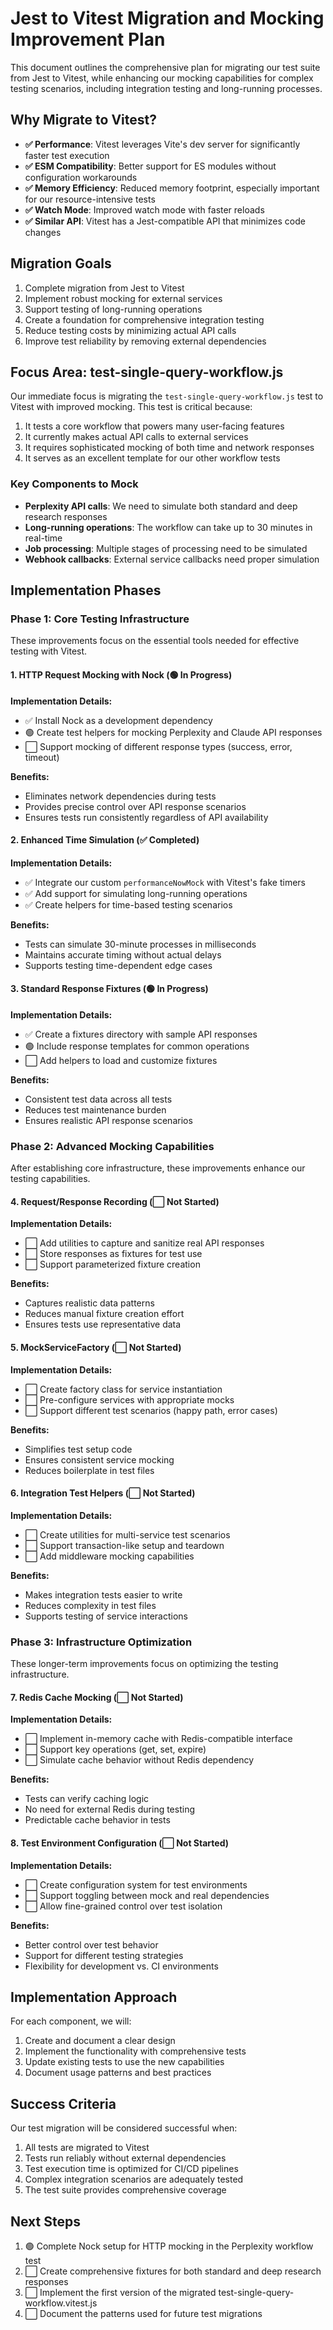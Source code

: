 # Jest to Vitest Migration and Mocking Improvement Plan

This document outlines the comprehensive plan for migrating our test suite from Jest to Vitest, while enhancing our mocking capabilities for complex testing scenarios, including integration testing and long-running processes.

## Why Migrate to Vitest?

- **✅ Performance**: Vitest leverages Vite's dev server for significantly faster test execution
- **✅ ESM Compatibility**: Better support for ES modules without configuration workarounds
- **✅ Memory Efficiency**: Reduced memory footprint, especially important for our resource-intensive tests
- **✅ Watch Mode**: Improved watch mode with faster reloads
- **✅ Similar API**: Vitest has a Jest-compatible API that minimizes code changes

## Migration Goals

1. Complete migration from Jest to Vitest
2. Implement robust mocking for external services
3. Support testing of long-running operations
4. Create a foundation for comprehensive integration testing 
5. Reduce testing costs by minimizing actual API calls
6. Improve test reliability by removing external dependencies

## Focus Area: test-single-query-workflow.js

Our immediate focus is migrating the `test-single-query-workflow.js` test to Vitest with improved mocking. This test is critical because:

1. It tests a core workflow that powers many user-facing features
2. It currently makes actual API calls to external services
3. It requires sophisticated mocking of both time and network responses
4. It serves as an excellent template for our other workflow tests

### Key Components to Mock

- **Perplexity API calls**: We need to simulate both standard and deep research responses
- **Long-running operations**: The workflow can take up to 30 minutes in real-time
- **Job processing**: Multiple stages of processing need to be simulated
- **Webhook callbacks**: External service callbacks need proper simulation

## Implementation Phases

### Phase 1: Core Testing Infrastructure

These improvements focus on the essential tools needed for effective testing with Vitest.

#### 1. HTTP Request Mocking with Nock (🟢 In Progress)

**Implementation Details:**
- ✅ Install Nock as a development dependency
- 🟢 Create test helpers for mocking Perplexity and Claude API responses
- ⬜ Support mocking of different response types (success, error, timeout)

**Benefits:**
- Eliminates network dependencies during tests
- Provides precise control over API response scenarios
- Ensures tests run consistently regardless of API availability

#### 2. Enhanced Time Simulation (✅ Completed)

**Implementation Details:**
- ✅ Integrate our custom `performanceNowMock` with Vitest's fake timers
- ✅ Add support for simulating long-running operations
- ✅ Create helpers for time-based testing scenarios

**Benefits:**
- Tests can simulate 30-minute processes in milliseconds
- Maintains accurate timing without actual delays
- Supports testing time-dependent edge cases

#### 3. Standard Response Fixtures (🟢 In Progress)

**Implementation Details:**
- ✅ Create a fixtures directory with sample API responses
- 🟢 Include response templates for common operations
- ⬜ Add helpers to load and customize fixtures

**Benefits:**
- Consistent test data across all tests
- Reduces test maintenance burden
- Ensures realistic API response scenarios

### Phase 2: Advanced Mocking Capabilities

After establishing core infrastructure, these improvements enhance our testing capabilities.

#### 4. Request/Response Recording (⬜ Not Started)

**Implementation Details:**
- ⬜ Add utilities to capture and sanitize real API responses
- ⬜ Store responses as fixtures for test use
- ⬜ Support parameterized fixture creation

**Benefits:**
- Captures realistic data patterns
- Reduces manual fixture creation effort
- Ensures tests use representative data

#### 5. MockServiceFactory (⬜ Not Started)

**Implementation Details:**
- ⬜ Create factory class for service instantiation
- ⬜ Pre-configure services with appropriate mocks
- ⬜ Support different test scenarios (happy path, error cases)

**Benefits:**
- Simplifies test setup code
- Ensures consistent service mocking
- Reduces boilerplate in test files

#### 6. Integration Test Helpers (⬜ Not Started)

**Implementation Details:**
- ⬜ Create utilities for multi-service test scenarios
- ⬜ Support transaction-like setup and teardown
- ⬜ Add middleware mocking capabilities

**Benefits:**
- Makes integration tests easier to write
- Reduces complexity in test files
- Supports testing of service interactions

### Phase 3: Infrastructure Optimization

These longer-term improvements focus on optimizing the testing infrastructure.

#### 7. Redis Cache Mocking (⬜ Not Started)

**Implementation Details:**
- ⬜ Implement in-memory cache with Redis-compatible interface
- ⬜ Support key operations (get, set, expire)
- ⬜ Simulate cache behavior without Redis dependency

**Benefits:**
- Tests can verify caching logic
- No need for external Redis during testing
- Predictable cache behavior in tests

#### 8. Test Environment Configuration (⬜ Not Started)

**Implementation Details:**
- ⬜ Create configuration system for test environments
- ⬜ Support toggling between mock and real dependencies
- ⬜ Allow fine-grained control over test isolation

**Benefits:**
- Better control over test behavior
- Support for different testing strategies
- Flexibility for development vs. CI environments

## Implementation Approach

For each component, we will:

1. Create and document a clear design
2. Implement the functionality with comprehensive tests
3. Update existing tests to use the new capabilities
4. Document usage patterns and best practices

## Success Criteria

Our test migration will be considered successful when:

1. All tests are migrated to Vitest
2. Tests run reliably without external dependencies
3. Test execution time is optimized for CI/CD pipelines
4. Complex integration scenarios are adequately tested
5. The test suite provides comprehensive coverage

## Next Steps

1. 🟢 Complete Nock setup for HTTP mocking in the Perplexity workflow test
2. ⬜ Create comprehensive fixtures for both standard and deep research responses
3. ⬜ Implement the first version of the migrated test-single-query-workflow.vitest.js
4. ⬜ Document the patterns used for future test migrations